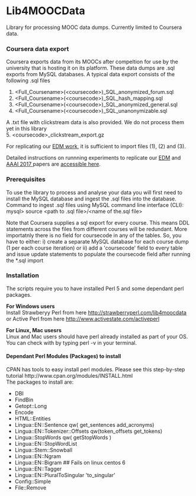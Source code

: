 <h1>Lib4MOOCData</h1>

Library for processing MOOC data dumps.  Currently limited to Coursera data.

<h3>Coursera data export</h3>
Coursera exports data from its MOOCs after compeltion for use by the university that is hosting it on its platform. These data dumps are .sql exports from MySQL databases.
A typical data export consists of the following .sql files
<ol>
<li> &lt;Full_Coursename&gt;(&lt;coursecode&gt;)_SQL_anonymized_forum.sql </li>
<li> &lt;Full_Coursename&gt;(&lt;coursecode&gt;)_SQL_hash_mapping.sql </li>
<li> &lt;Full_Coursename&gt;(&lt;coursecode&gt;)_SQL_anonymized_general.sql </li>
<li> &lt;Full_Coursename&gt;(&lt;coursecode&gt;)_SQL_unanonymizable.sql </li>
</ol>

A .txt file with clickstream data is also provided. We do not process them yet in this library <br>
5. &lt;coursecode&gt;_clickstream_export.gz

For replicating our <a href="http://wing.comp.nus.edu.sg/~cmkumar/edm2015.pdf">EDM work</a>, it is sufficient to import files (1), (2) and (3).

Detailed instructions on runnning experiments to replicate our <a href="http://wing.comp.nus.edu.sg/~cmkumar/edm2015.pdf">EDM</a> and <a href="http://www.comp.nus.edu.sg/~a0092669/papers/Chandrasekaran_et_al_2017_AAAI.pdf">AAAI 2017 </a> papers are <a href="https://docs.google.com/document/d/1H0M-46JLWrUiDsPrJHyt7vDSDKPXK2WwGZztevj3hgc/edit?usp=sharing" target="_new">accessible here</a>.

<h3>Prerequisites</h3>
To use the library to process and analyse your data you will first need to install the MySQL database and ingest the .sql files into the database.
Command to ingest .sql files using MySQL command line interface (CLI):
mysql&gt; source &lt;path to .sql file&gt;/&lt;name of the.sql file&gt;

Note that Coursera supplies a sql export for every course. This means DDL statements across the files from different courses will be redundant. More importatnly there is no field for coursecode in any of the tables. So, you have to either:
i) create a separate MySQL database for each course dump (1 per each course iteration) or
ii) add a 'coursecode' field to every table and issue update statements to populate the coursecode field after running the *.sql import

<h3>Installation</h3>
The scripts require you to have installed Perl 5 and some dependant perl packages.

<b>For Windows users </b> <br>
Install Strawberyy Perl from here http://strawberryperl.com/lib4moocdata or Active Perl from here http://www.activestate.com/activeperl

<b> For Linux, Mac usesrs </b> <br>
Linux and Mac users should have perl already installed as part of your OS. You can check with by typing perl -v in your terminal.

<h4>Dependant Perl Modules (Packages) to install</h4>
CPAN has tools to easy install perl modules. Please see this step-by-step tutorial http://www.cpan.org/modules/INSTALL.html <br>
The packages to install are:
<ul>
<li>DBI</li>
<li>FindBin</li>
<li>Getopt::Long</li>
<li>Encode</li>
<li>HTML::Entities</li>
<li>Lingua::EN::Sentence qw( get_sentences add_acronyms)</li>
<li>Lingua::EN::Tokenizer::Offsets qw(token_offsets get_tokens)</li>
<li>Lingua::StopWords  qw( getStopWords )</li>
<li>Lingua::EN::StopWordList</li>
<li>Lingua::Stem::Snowball</li>
<li>Lingua::EN::Ngram</li>
<li>Lingua::EN::Bigram ## Fails on linux centos 6 </li>
<li>Lingua::EN::Tagger</li>
<li>Lingua::EN::PluralToSingular 'to_singular'</li>
<li>Config::Simple</li>
<li>File::Remove</li>
</ul>
